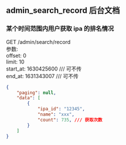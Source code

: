 ## admin_search_record 后台文档

### 某个时间范围内用户获取 ipa 的排名情况
GET /admin/search/record  
参数:  
offset: 0  
limit: 10  
start_at: 1630425600        /// 可不传  
end_at: 1631343007          /// 可不传
```json
{
    "paging": null,
    "data": [
        {
            "ipa_id": "12345",
            "name": "xxx",
            "count": 735, /// 获取次数
        }
    ]
}

